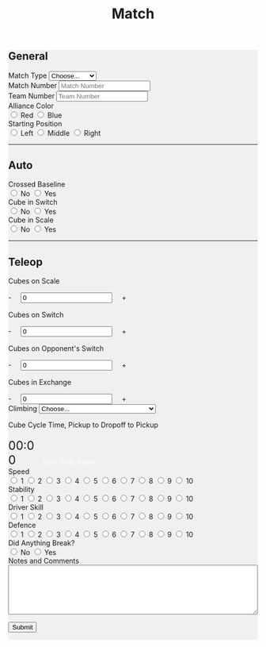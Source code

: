﻿---
layout: default
title: Match
files: |
 <script src="./resources/js/match.js"></script>
---
<div id='spinner'></div>
<div id='page' class="container-fluid" style="background-color: #f0f0f0; margin-bottom: 15px">
	<form>
		<div class="row">
			<div class="col-md">
				<h2>General</h2>
			</div>
		</div>
		<div class="row">
			<div class="col-md">
				<label class="mr-sm-2" for="matchType">Match Type</label>
				<select class="custom-select mr-sm-2" id="matchType">
					<option selected>Choose...</option>
					<option value="p">Practice</option>
					<option value="q">Qualification</option>
				</select>
			</div>
			<div class="col-md">
				<label class="mr-sm-2" for="matchNumber">Match Number</label>
				<input id="matchNumber" type="tel" class="form-control" placeholder="Match Number">
			</div>
			<div class="col-md">
				<label class="mr-sm-2" for="teamNumber">Team Number</label>
				<input id="teamNumber" type="tel" class="form-control" placeholder="Team Number">
			</div>
		</div>
		<div class="row">
			<div class="col">
				<label class="mr-sm-2" style="display: block" for="allianceColor">Alliance Color</label>
				<div id="allianceColor" class="btn-group btn-group-toggle" data-toggle="buttons">
					<label class="btn btn-danger">
						<input type="radio" value="red" name="allianceColor" id="allianceColorRed" autocomplete="off"> Red
					</label>
					<label class="btn btn-primary">
						<input type="radio" value="blue" name="allianceColor" id="allianceColorBlue" autocomplete="off"> Blue
					</label>
				</div>
			</div>
			<div class="col">
				<label class="mr-sm-2" style="display: block" for="startingPosition">Starting Position</label>
				<div id="startingPosition" class="btn-group btn-group-toggle" data-toggle="buttons">
					<label class="btn btn-secondary">
						<input type="radio" value="left" name="startingPosition" id="startingPositionLeft" autocomplete="off"> Left
					</label>
					<label class="btn btn-secondary">
						<input type="radio" value="middle" name="startingPosition" id="startingPositionMiddle" autocomplete="off"> Middle
					</label>
					<label class="btn btn-secondary">
						<input type="radio" value="right" name="startingPosition" id="startingPositionRight" autocomplete="off"> Right
					</label>
				</div>
			</div>
		</div>
		<hr/>
		<div class="row">
			<div class="col-md">
				<h2>Auto</h2>
			</div>
		</div>
		<div class="row">
			<div class="col">
				<label class="mr-sm-2" style="display: block" for="autoCrossedBaseline">Crossed Baseline</label>
				<div id="autoCrossedBaseline" class="btn-group btn-group-toggle" data-toggle="buttons">
					<label class="btn btn-secondary">
						<input type="radio" value="0" name="autoCrossedBaseline" id="autoBaselineNo" autocomplete="off"> No
					</label>
					<label class="btn btn-secondary">
						<input type="radio" value="1" name="autoCrossedBaseline" id="autoBaselineYes" autocomplete="off"> Yes
					</label>
				</div>
			</div>
			<div class="col">
				<label class="mr-sm-2" style="display: block" for="autoSwitch">Cube in Switch</label>
				<div id="autoSwitch" class="btn-group btn-group-toggle" data-toggle="buttons">
					<label class="btn btn-secondary">
						<input type="radio" value="0" name="autoSwitch" id="autoSwitchNo" autocomplete="off"> No
					</label>
					<label class="btn btn-secondary">
						<input type="radio" value="1" name="autoSwitch" id="autoSwitchYes" autocomplete="off"> Yes
					</label>
				</div>
			</div>
			<div class="col">
				<label class="mr-sm-2" style="display: block" for="autoScale">Cube in Scale</label>
				<div id="autoSwitch" class="btn-group btn-group-toggle" data-toggle="buttons">
					<label class="btn btn-secondary">
						<input type="radio" value="0" name="autoScale" id="autoScaleNo" autocomplete="off"> No
					</label>
					<label class="btn btn-secondary">
						<input type="radio" value="1" name="autoScale" id="autoScaleYes" autocomplete="off"> Yes
					</label>
				</div>
			</div>
		</div>
		<hr/>
		<div class="row">
			<div class="col-md">
				<h2>Teleop</h2>
			</div>
		</div>
		<div class="row">
			<div class="col-md">
				<label style="margin-bottom: 0px" for="teleopScaleCubes">Cubes on Scale</label>
			</div>
		</div>
		<div class="row" style="margin-top:15px">
			<div class="col-md input-group">
				<a onclick="modifyScale_qty(-1)" class="btn btn-danger btn-lg" style="width: 50px; height: 50px; margin-right: 15px;" role="button">-</a>
				<input id="teleopScaleCubes" type="tel" class="form-control" value="0">
				<a onclick="modifyScale_qty(1)" class="btn btn-success btn-lg" style="width: 50px; height: 50px; margin-left: 15px;" role="button">+</a>
			</div>
		</div>
		<div class="row" style="margin-top:15px">
			<div class="col-md">
				<label style="margin-bottom: 0px" for="teleopSwitchCubes">Cubes on Switch</label>
			</div>
		</div>
		<div class="row" style="margin-top:15px">
			<div class="col-md input-group">
				<a onclick="modifySwitch_qty(-1)" class="btn btn-danger btn-lg" style="width: 50px; height: 50px; margin-right: 15px;" role="button">-</a>
				<input id="teleopSwitchCubes" type="tel" class="form-control" value="0">
				<a onclick="modifySwitch_qty(1)" class="btn btn-success btn-lg" style="width: 50px; height: 50px; margin-left: 15px;" role="button">+</a>
			</div>
		</div>
		<div class="row">
			<div class="col-md" style="margin-top:15px">
				<label style="margin-bottom: 0px" for="teleopOppSwitchCubes">Cubes on Opponent's Switch</label>
			</div>
		</div>
		<div class="row" style="margin-top:15px">
			<div class="col-md input-group">
				<a onclick="modifyOppSwitch_qty(-1)" class="btn btn-danger btn-lg" style="width: 50px; height: 50px; margin-right: 15px;"
				 role="button">-</a>
				<input id="teleopOppSwitchCubes" type="tel" class="form-control" value="0">
				<a onclick="modifyOppSwitch_qty(1)" class="btn btn-success btn-lg" style="width: 50px; height: 50px; margin-left: 15px;"
				 role="button">+</a>
			</div>
		</div>
		<div class="row" style="margin-top:15px">
			<div class="col-md">
				<label style="margin-bottom: 0px" for="teleopExchangeCubes">Cubes in Exchange</label>
			</div>
		</div>
		<div class="row" style="margin-top:15px">
			<div class="col-md input-group">
				<a onclick="modifyExchange_qty(-1)" class="btn btn-danger btn-lg" style="width: 50px; height: 50px; margin-right: 15px;"
				 role="button">-</a>
				<input id="teleopExchangeCubes" type="tel" class="form-control" value="0">
				<a onclick="modifyExchange_qty(1)" class="btn btn-success btn-lg" style="width: 50px; height: 50px; margin-left: 15px;" role="button">+</a>
			</div>
		</div>
		<div class="row">
			<div class="col-md">
				<label class="mr-sm-2" for="climbingType">Climbing</label>
				<select class="custom-select mr-sm-2" id="climbingType">
					<option selected>Choose...</option>
					<option value="did not climb or park">Did Not Climb or Park</option>
					<option value="failed to climb">Failed to Climb</option>
					<option value="parked">Parked</option>
					<option value="climbed on rung">Climbed on Rung</option>
					<option value="climbed on another robot off rung">Climbed on Another Robot Off Rung</option>
					<option value="deployed ramp">Deployed Ramp</option>
					<option value="deployed ramp and levitated">Deployed Ramp and Levitated</option>
					<option value="used another robots ramp">Used Another Robot's Ramp</option>
					<option value="levitated">Levitated</option>
					<option value="other">Other Describe in Notes</option>
				</select>
			</div>
		</div>
		<div class="row">
			<div class="col-xl-4 col-lg-6 col-md-6 col-sm-12">
				<p style="margin-bottom: 5px">Cube Cycle Time, Pickup to Dropoff to Pickup</p>
				<div style="display: inline-block; width:65px">
					<p style="margin-bottom: 0px"><span style="font-size: 24px;" id="cubeCycleSeconds">00</span><span style="font-size: 24px;">:</span><span style="font-size: 24px;" id="cubeCycleTenths">00</span></p>
				</div>
				<div style="display: inline-block">
					<a style="color:#fff" class="btn btn-secondary" id="cubeTimerStart">Start</a>
					<a style="color:#fff" class="btn btn-secondary" id="cubeTimerStop">Stop</a>
					<a style="color:#fff" class="btn btn-secondary" id="cubeTimerReset">Reset</a>
				</div>
			</div>
			<div class="col-xl-4 col-lg-6 col-md-6 col-sm-12">
				<label class="mr-sm-2" style="display: block" for="speedRating">Speed</label>
				<div id="speedRating" class="btn-group btn-group-toggle" data-toggle="buttons">
					<label class="btn btn-secondary">
						<input type="radio" value="1" name="speedRating" id="speed1" autocomplete="off"> 1
					</label>
					<label class="btn btn-secondary">
						<input type="radio" value="2" name="speedRating" id="speed2" autocomplete="off"> 2
					</label>
					<label class="btn btn-secondary">
						<input type="radio" value="3" name="speedRating" id="speed3" autocomplete="off"> 3
					</label>
					<label class="btn btn-secondary">
						<input type="radio" value="4" name="speedRating" id="speed4" autocomplete="off"> 4
					</label>
					<label class="btn btn-secondary">
						<input type="radio" value="5" name="speedRating" id="speed5" autocomplete="off"> 5
					</label>
					<label class="btn btn-secondary">
						<input type="radio" value="6" name="speedRating" id="speed6" autocomplete="off"> 6
					</label>
					<label class="btn btn-secondary">
						<input type="radio" value="7" name="speedRating" id="speed7" autocomplete="off"> 7
					</label>
					<label class="btn btn-secondary">
						<input type="radio" value="8" name="speedRating" id="speed8" autocomplete="off"> 8
					</label>
					<label class="btn btn-secondary">
						<input type="radio" value="9" name="speedRating" id="speed9" autocomplete="off"> 9
					</label>
					<label class="btn btn-secondary">
						<input type="radio" value="10" name="speedRating" id="speed10" autocomplete="off"> 10
					</label>
				</div>
			</div>
			<div class="col-xl-4 col-lg-6 col-md-6 col-sm-12">
				<label class="mr-sm-2" style="display: block" for="stabilityRating">Stability</label>
				<div id="stabilityRating" class="btn-group btn-group-toggle" data-toggle="buttons">
					<label class="btn btn-secondary">
						<input type="radio" value="1" name="stabilityRating" id="stability1" autocomplete="off"> 1
					</label>
					<label class="btn btn-secondary">
						<input type="radio" value="2" name="stabilityRating" id="stability2" autocomplete="off"> 2
					</label>
					<label class="btn btn-secondary">
						<input type="radio" value="3" name="stabilityRating" id="stability3" autocomplete="off"> 3
					</label>
					<label class="btn btn-secondary">
						<input type="radio" value="4" name="stabilityRating" id="stability4" autocomplete="off"> 4
					</label>
					<label class="btn btn-secondary">
						<input type="radio" value="5" name="stabilityRating" id="stability5" autocomplete="off"> 5
					</label>
					<label class="btn btn-secondary">
						<input type="radio" value="6" name="stabilityRating" id="stability6" autocomplete="off"> 6
					</label>
					<label class="btn btn-secondary">
						<input type="radio" value="7" name="stabilityRating" id="stability7" autocomplete="off"> 7
					</label>
					<label class="btn btn-secondary">
						<input type="radio" value="8" name="stabilityRating" id="stability8" autocomplete="off"> 8
					</label>
					<label class="btn btn-secondary">
						<input type="radio" value="9" name="stabilityRating" id="stability9" autocomplete="off"> 9
					</label>
					<label class="btn btn-secondary">
						<input type="radio" value="10" name="stabilityRating" id="stability10" autocomplete="off"> 10
					</label>
				</div>
			</div>
			<div class="col-xl-4 col-lg-6 col-md-6 col-sm-12">
				<label class="mr-sm-2" style="display: block" for="skillRating">Driver Skill</label>
				<div id="skillRating" class="btn-group btn-group-toggle" data-toggle="buttons">
					<label class="btn btn-secondary">
						<input type="radio" value="1" name="skillRating" id="skill1" autocomplete="off"> 1
					</label>
					<label class="btn btn-secondary">
						<input type="radio" value="2" name="skillRating" id="skill2" autocomplete="off"> 2
					</label>
					<label class="btn btn-secondary">
						<input type="radio" value="3" name="skillRating" id="skill3" autocomplete="off"> 3
					</label>
					<label class="btn btn-secondary">
						<input type="radio" value="4" name="skillRating" id="skill4" autocomplete="off"> 4
					</label>
					<label class="btn btn-secondary">
						<input type="radio" value="5" name="skillRating" id="skill5" autocomplete="off"> 5
					</label>
					<label class="btn btn-secondary">
						<input type="radio" value="6" name="skillRating" id="skill6" autocomplete="off"> 6
					</label>
					<label class="btn btn-secondary">
						<input type="radio" value="7" name="skillRating" id="skill7" autocomplete="off"> 7
					</label>
					<label class="btn btn-secondary">
						<input type="radio" value="8" name="skillRating" id="skill8" autocomplete="off"> 8
					</label>
					<label class="btn btn-secondary">
						<input type="radio" value="9" name="skillRating" id="skill9" autocomplete="off"> 9
					</label>
					<label class="btn btn-secondary">
						<input type="radio" value="10" name="skillRating" id="skill10" autocomplete="off"> 10
					</label>
				</div>
			</div>
			<div class="col-xl-4 col-lg-6 col-md-6 col-sm-12">
				<label class="mr-sm-2" style="display: block" for="defenceRating">Defence</label>
				<div id="defenceRating" class="btn-group btn-group-toggle" data-toggle="buttons">
					<label class="btn btn-secondary">
						<input type="radio" value="1" name="defenceRating" id="defence1" autocomplete="off"> 1
					</label>
					<label class="btn btn-secondary">
						<input type="radio" value="2" name="defenceRating" id="defence2" autocomplete="off"> 2
					</label>
					<label class="btn btn-secondary">
						<input type="radio" value="3" name="defenceRating" id="defence3" autocomplete="off"> 3
					</label>
					<label class="btn btn-secondary">
						<input type="radio" value="4" name="defenceRating" id="defence4" autocomplete="off"> 4
					</label>
					<label class="btn btn-secondary">
						<input type="radio" value="5" name="defenceRating" id="defence5" autocomplete="off"> 5
					</label>
					<label class="btn btn-secondary">
						<input type="radio" value="6" name="defenceRating" id="defence6" autocomplete="off"> 6
					</label>
					<label class="btn btn-secondary">
						<input type="radio" value="7" name="defenceRating" id="defence7" autocomplete="off"> 7
					</label>
					<label class="btn btn-secondary">
						<input type="radio" value="8" name="defenceRating" id="defence8" autocomplete="off"> 8
					</label>
					<label class="btn btn-secondary">
						<input type="radio" value="9" name="defenceRating" id="defence9" autocomplete="off"> 9
					</label>
					<label class="btn btn-secondary">
						<input type="radio" value="10" name="defenceRating" id="defence10" autocomplete="off"> 10
					</label>
				</div>
			</div>
			<div class="col-xl-4 col-lg-6 col-md-6 col-sm-12">
			<label class="mr-sm-2" style="display: block" for="anythingBreak">Did Anything Break?</label>
				<div id="anythingBreak" class="btn-group btn-group-toggle" data-toggle="buttons">
					<label class="btn btn-secondary">
						<input type="radio" value="0" name="anythingBreak" id="anythingBreakNo" autocomplete="off"> No
					</label>
					<label class="btn btn-secondary">
						<input type="radio" value="1" name="anythingBreak" id="anythingBreakYes" autocomplete="off"> Yes
					</label>
				</div>
			</div>
		</div>
		<div class="row">
			<div class="col">
				<label class="mr-sm-2" style="display: block" for="commentSection">Notes and Comments</label>
				<textarea style="width: 100%; height:100px" id="commentSection"></textarea>
			</div>
		</div>
		<button id="Submit" class="btn btn-success" type="button" style="margin-top: 15px; margin-bottom: 15px">Submit</button>
	</form>
</div>